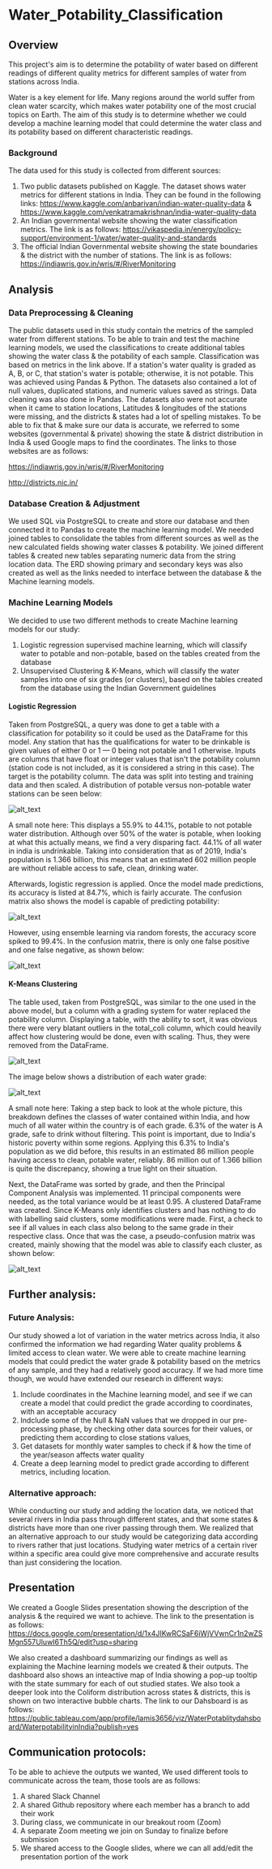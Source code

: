 # Water_Potability_Classification
## Overview
This project's aim is to determine the potability of water based on different readings of different quality metrics for different samples of water from stations across India.

Water is a key element for life. Many regions around the world suffer from clean water scarcity, which makes water potability one of the most crucial topics on Earth. The aim of this study is to determine whether we could develop a machine learning model that could determine the water class and its potability based on different characteristic readings.
### Background
The data used for this study is collected from different sources:
1. Two public datasets published on Kaggle. The dataset shows water metrics for different stations in India. They can be found in the following links: https://www.kaggle.com/anbarivan/indian-water-quality-data & https://www.kaggle.com/venkatramakrishnan/india-water-quality-data
2. An Indian governmental website showing the water classification metrics. The link is as follows:  https://vikaspedia.in/energy/policy-support/environment-1/water/water-quality-and-standards
3. The official Indian Governmental website showing the state boundaries & the district with the number of stations. The link is as follows: https://indiawris.gov.in/wris/#/RiverMonitoring

## Analysis

### Data Preprocessing & Cleaning

The public datasets used in this study contain the metrics of the sampled water from different stations. To be able to train and test the machine learning models, we used the classifications to create additional tables showing the water class & the potability of each sample. Classification was based on metrics in the link above. If a station's water quality is graded as A, B, or C, that station's water is potable; otherwise, it is not potable. This was achieved using Pandas & Python. The datasets also contained a lot of null values, duplicated stations, and numeric values saved as strings. Data cleaning was also done in Pandas.
The datasets also were not accurate when it came to station locations, Latitudes & longitudes of the stations were missing, and the districts & states had a lot of spelling mistakes. To be able to fix that & make sure our data is accurate, we referred to some websites (governmental & private) showing the state & district distribution in India & used Google maps to find the coordinates. The links to those websites are as follows:

https://indiawris.gov.in/wris/#/RiverMonitoring

http://districts.nic.in/

### Database Creation & Adjustment

We used SQL via PostgreSQL to create and store our database and then connected it to Pandas to create the machine learning model. We needed joined tables to consolidate the tables from different sources as well as the new calculated fields showing water classes & potability. We joined different tables & created new tables separating numeric data from the string location data. The ERD showing primary and secondary keys was also created as well as the links needed to interface between the database & the Machine learning models.

### Machine Learning Models

We decided to use two different methods to create Machine learning models for our study:
1. Logistic regression supervised machine learning, which will classify water to potable and non-potable, based on the tables created from the database
2. Unsupervised Clustering & K-Means, which will classify the water samples into one of six grades (or clusters), based on the tables created from the database using the Indian Government guidelines

#### Logistic Regression

Taken from PostgreSQL, a query was done to get a table with a classification for potability so it could be used as the DataFrame for this model. Any station that has the qualifications for water to be drinkable is given values of either 0 or 1 — 0 being not potable and 1 otherwise. Inputs are columns that have float or integer values that isn't the potability column (station code is not included, as it is considered a string in this case). The target is the potability column. The data was split into testing and training data and then scaled. A distribution of potable versus non-potable water stations can be seen below:

![alt_text](https://github.com/Lamismn/Water_Potability_Classification/blob/main/Analysis/Images/water_potability_pie.png?raw=true)

A small note here: This displays a 55.9% to 44.1%, potable to not potable water distribution. Although over 50% of the water is potable, when looking at what this actually means, we find a very disparing fact. 44.1% of all water in india is undrinkable. Taking into consideration that as of 2019, India's population is 1.366 billion, this means that an estimated 602 million people are without reliable access to safe, clean, drinking water.

Afterwards, logistic regression is applied. Once the model made predictions, its accuracy is listed at 84.7%, which is fairly accurate. The confusion matrix also shows the model is capable of predicting potability:

![alt_text](https://github.com/Lamismn/Water_Potability_Classification/blob/main/Analysis/Images/logistic_regression_confusion_matrix.PNG?raw=true)

However, using ensemble learning via random forests, the accuracy score spiked to 99.4%. In the confusion matrix, there is only one false positive and one false negative, as shown below:

![alt_text](https://github.com/Lamismn/Water_Potability_Classification/blob/main/Analysis/Images/random_forest_confusion_matrix.PNG?raw=true)

#### K-Means Clustering

The table used, taken from PostgreSQL, was similar to the one used in the above model, but a column with a grading system for water replaced the potability column. Displaying a table, with the ability to sort, it was obvious there were very blatant outliers in the total_coli column, which could heavily affect how clustering would be done, even with scaling. Thus, they were removed from the DataFrame. 

![alt_text](https://github.com/Lamismn/Water_Potability_Classification/blob/main/Analysis/Images/total_coli_outliers.PNG?raw=true)

The image below shows a distribution of each water grade:

![alt_text](https://github.com/Lamismn/Water_Potability_Classification/blob/main/Analysis/Images/water_grade_pie.png?raw=true)

A small note here: Taking a step back to look at the whole picture, this breakdown defines the classes of water contained within India, and how much of all water within the country is of each grade. 6.3% of the water is A grade, safe to drink without filtering. This point is important, due to India's historic poverty within some regions. Applying this 6.3% to India's population as we did before, this results in an estimated 86 million people having access to clean, potable water, reliably. 86 million out of 1.366 billion is quite the discrepancy, showing a true light on their situation.

Next, the DataFrame was sorted by grade, and then the Principal Component Analysis was implemented. 11 principal components were needed, as the total variance would be at least 0.95. A clustered DataFrame was created. Since K-Means only identifies clusters and has nothing to do with labelling said clusters, some modifications were made. First, a check to see if all values in each class also belong to the same grade in their respective class. Once that was the case, a pseudo-confusion matrix was created, mainly showing that the model was able to classify each cluster, as shown below:

![alt_text](https://github.com/Lamismn/Water_Potability_Classification/blob/main/Analysis/Images/k_means_confusion_matrix.PNG?raw=true)


## Further analysis:

### Future Analysis:

Our study showed a lot of variation in the water metrics across India, it also confirmed the information we had regarding Water quality problems & limited access to clean water. We were able to create machine learning models that could predict the water grade & potability based on the metrics of any sample, and they had a relatively good accuracy. If we had more time though, we would have extended our research in different ways:

1. Include coordinates in the Machine learning model, and see if we can create a model that could predict the grade according to coordinates, with an acceptable accuracy
2. Indclude some of the Null & NaN values that we dropped in our pre-processing phase, by checking other data sources for their values, or predicting them according to close stations values,
3. Get datasets for monthly water samples to check if & how the time of the year/season affects water quality
4. Create a deep learning model to predict grade according to different metrics, including location.

### Alternative approach:

While conducting our study and adding the location data, we noticed that several rivers in India pass through different states, and that some states & districts have more than one river passing through them. We realized that an alternative approach to our study would be categorizing data according to rivers rather that just locations. Studying water metrics of a certain river within a specific area could give more comprehensive and accurate results than just considering the location.

## Presentation

We created a Google Slides presentation showing the description of the analysis & the required we want to achieve. The link to the presentation is as follows:
https://docs.google.com/presentation/d/1x4JIKwRCSaF6iWjVVwnCr1n2wZSMgn557UluwI6Th5Q/edit?usp=sharing

We also created a dashboard summarizing our findings as well as explaining the Machine learning models we created & their outputs. The dashboard also shows an inteactive map of India showing a pop-up tooltip with the state summary for each of out studied states. We also took a deeper look into the Coliform distribution across states & districts, this is shown on two interactive bubble charts. The link to our Dahsboard is as follows:
https://public.tableau.com/app/profile/lamis3656/viz/WaterPotablitydahsboard/WaterpotabilityinIndia?publish=yes

## Communication protocols:

To be able to achieve the outputs we wanted, We used different tools to communicate across the team, those tools are as follows:

1. A shared Slack Channel
2. A shared Github repository where each member has a branch to add their work
3. During class, we communicate in our breakout room (Zoom)
4. A separate Zoom meeting we join on Sunday to finalize before submission
5. We shared access to the Google slides, where we can all add/edit the presentation portion of the work
